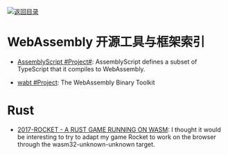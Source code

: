 [![返回目录](https://parg.co/UGo)](https://github.com/wxyyxc1992/Awesome-Reference) 
# WebAssembly 开源工具与框架索引

* [AssemblyScript #Project#](https://github.com/AssemblyScript/prototype): AssemblyScript defines a subset of TypeScript that it compiles to WebAssembly.

- [wabt #Project](https://github.com/WebAssembly/wabt): The WebAssembly Binary Toolkit

# Rust

* [2017-ROCKET - A RUST GAME RUNNING ON WASM](https://parg.co/UZJ): I thought it would be interesting to try to adapt my game Rocket to work on the browser through the wasm32-unknown-unknown target.
